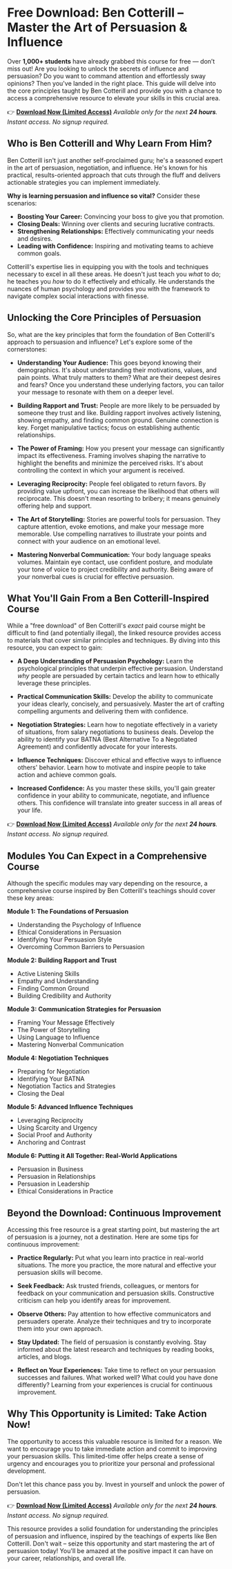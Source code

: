 # Free Download: Ben Cotterill – Master the Art of Persuasion & Influence

Over **1,000+ students** have already grabbed this course for free — don’t miss out! Are you looking to unlock the secrets of influence and persuasion? Do you want to command attention and effortlessly sway opinions? Then you've landed in the right place. This guide will delve into the core principles taught by Ben Cotterill and provide you with a chance to access a comprehensive resource to elevate your skills in this crucial area.

👉 [**Download Now (Limited Access)**](https://udemywork.com/ben-cotterill)
_Available only for the next **24 hours**. Instant access. No signup required._

## Who is Ben Cotterill and Why Learn From Him?

Ben Cotterill isn't just another self-proclaimed guru; he's a seasoned expert in the art of persuasion, negotiation, and influence. He's known for his practical, results-oriented approach that cuts through the fluff and delivers actionable strategies you can implement immediately.

**Why is learning persuasion and influence so vital?** Consider these scenarios:

*   **Boosting Your Career:** Convincing your boss to give you that promotion.
*   **Closing Deals:** Winning over clients and securing lucrative contracts.
*   **Strengthening Relationships:** Effectively communicating your needs and desires.
*   **Leading with Confidence:** Inspiring and motivating teams to achieve common goals.

Cotterill's expertise lies in equipping you with the tools and techniques necessary to excel in all these areas. He doesn't just teach you *what* to do; he teaches you *how* to do it effectively and ethically. He understands the nuances of human psychology and provides you with the framework to navigate complex social interactions with finesse.

## Unlocking the Core Principles of Persuasion

So, what are the key principles that form the foundation of Ben Cotterill's approach to persuasion and influence? Let's explore some of the cornerstones:

*   **Understanding Your Audience:** This goes beyond knowing their demographics. It's about understanding their motivations, values, and pain points. What truly matters to them? What are their deepest desires and fears? Once you understand these underlying factors, you can tailor your message to resonate with them on a deeper level.

*   **Building Rapport and Trust:** People are more likely to be persuaded by someone they trust and like. Building rapport involves actively listening, showing empathy, and finding common ground. Genuine connection is key. Forget manipulative tactics; focus on establishing authentic relationships.

*   **The Power of Framing:** How you present your message can significantly impact its effectiveness. Framing involves shaping the narrative to highlight the benefits and minimize the perceived risks. It's about controlling the context in which your argument is received.

*   **Leveraging Reciprocity:** People feel obligated to return favors. By providing value upfront, you can increase the likelihood that others will reciprocate. This doesn't mean resorting to bribery; it means genuinely offering help and support.

*   **The Art of Storytelling:** Stories are powerful tools for persuasion. They capture attention, evoke emotions, and make your message more memorable. Use compelling narratives to illustrate your points and connect with your audience on an emotional level.

*   **Mastering Nonverbal Communication:** Your body language speaks volumes. Maintain eye contact, use confident posture, and modulate your tone of voice to project credibility and authority. Being aware of your nonverbal cues is crucial for effective persuasion.

## What You'll Gain From a Ben Cotterill-Inspired Course

While a "free download" of Ben Cotterill's *exact* paid course might be difficult to find (and potentially illegal), the linked resource provides access to materials that cover similar principles and techniques. By diving into this resource, you can expect to gain:

*   **A Deep Understanding of Persuasion Psychology:** Learn the psychological principles that underpin effective persuasion. Understand *why* people are persuaded by certain tactics and learn how to ethically leverage these principles.

*   **Practical Communication Skills:** Develop the ability to communicate your ideas clearly, concisely, and persuasively. Master the art of crafting compelling arguments and delivering them with confidence.

*   **Negotiation Strategies:** Learn how to negotiate effectively in a variety of situations, from salary negotiations to business deals. Develop the ability to identify your BATNA (Best Alternative To a Negotiated Agreement) and confidently advocate for your interests.

*   **Influence Techniques:** Discover ethical and effective ways to influence others' behavior. Learn how to motivate and inspire people to take action and achieve common goals.

*   **Increased Confidence:** As you master these skills, you'll gain greater confidence in your ability to communicate, negotiate, and influence others. This confidence will translate into greater success in all areas of your life.

👉 [**Download Now (Limited Access)**](https://udemywork.com/ben-cotterill)
_Available only for the next **24 hours**. Instant access. No signup required._

## Modules You Can Expect in a Comprehensive Course

Although the specific modules may vary depending on the resource, a comprehensive course inspired by Ben Cotterill's teachings should cover these key areas:

**Module 1: The Foundations of Persuasion**

*   Understanding the Psychology of Influence
*   Ethical Considerations in Persuasion
*   Identifying Your Persuasion Style
*   Overcoming Common Barriers to Persuasion

**Module 2: Building Rapport and Trust**

*   Active Listening Skills
*   Empathy and Understanding
*   Finding Common Ground
*   Building Credibility and Authority

**Module 3: Communication Strategies for Persuasion**

*   Framing Your Message Effectively
*   The Power of Storytelling
*   Using Language to Influence
*   Mastering Nonverbal Communication

**Module 4: Negotiation Techniques**

*   Preparing for Negotiation
*   Identifying Your BATNA
*   Negotiation Tactics and Strategies
*   Closing the Deal

**Module 5: Advanced Influence Techniques**

*   Leveraging Reciprocity
*   Using Scarcity and Urgency
*   Social Proof and Authority
*   Anchoring and Contrast

**Module 6: Putting it All Together: Real-World Applications**

*   Persuasion in Business
*   Persuasion in Relationships
*   Persuasion in Leadership
*   Ethical Considerations in Practice

## Beyond the Download: Continuous Improvement

Accessing this free resource is a great starting point, but mastering the art of persuasion is a journey, not a destination. Here are some tips for continuous improvement:

*   **Practice Regularly:** Put what you learn into practice in real-world situations. The more you practice, the more natural and effective your persuasion skills will become.

*   **Seek Feedback:** Ask trusted friends, colleagues, or mentors for feedback on your communication and persuasion skills. Constructive criticism can help you identify areas for improvement.

*   **Observe Others:** Pay attention to how effective communicators and persuaders operate. Analyze their techniques and try to incorporate them into your own approach.

*   **Stay Updated:** The field of persuasion is constantly evolving. Stay informed about the latest research and techniques by reading books, articles, and blogs.

*   **Reflect on Your Experiences:** Take time to reflect on your persuasion successes and failures. What worked well? What could you have done differently? Learning from your experiences is crucial for continuous improvement.

## Why This Opportunity is Limited: Take Action Now!

The opportunity to access this valuable resource is limited for a reason. We want to encourage you to take immediate action and commit to improving your persuasion skills. This limited-time offer helps create a sense of urgency and encourages you to prioritize your personal and professional development.

Don't let this chance pass you by. Invest in yourself and unlock the power of persuasion.

👉 [**Download Now (Limited Access)**](https://udemywork.com/ben-cotterill)
_Available only for the next **24 hours**. Instant access. No signup required._

This resource provides a solid foundation for understanding the principles of persuasion and influence, inspired by the teachings of experts like Ben Cotterill. Don't wait – seize this opportunity and start mastering the art of persuasion today! You'll be amazed at the positive impact it can have on your career, relationships, and overall life.
